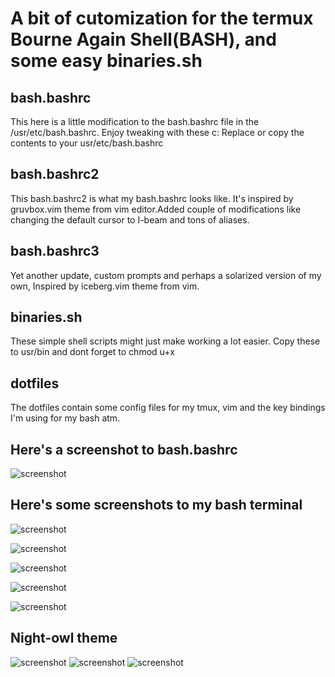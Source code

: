 # A bit of cutomization for the termux Bourne Again Shell(BASH), and some easy binaries.sh

## bash.bashrc
This here is a little modification to the bash.bashrc file in the /usr/etc/bash.bashrc. Enjoy tweaking with these c:
Replace or copy the contents to your usr/etc/bash.bashrc 

## bash.bashrc2
This bash.bashrc2 is what my bash.bashrc looks like. It's inspired by gruvbox.vim theme from vim editor.Added couple of modifications like changing the default cursor to I-beam and tons of aliases. 

## bash.bashrc3
Yet another update, custom prompts and perhaps a solarized version of my own, Inspired by iceberg.vim theme from vim.

## binaries.sh
These simple shell scripts might just make working a lot easier.
Copy these to usr/bin and dont forget to chmod u+x

## dotfiles
The dotfiles contain some config files for my tmux, vim and the key bindings I'm using for my bash atm. 

  ## Here's a screenshot to bash.bashrc

   ![screenshot](Screenshot_2020-01-24-16-51-52.png)

  ## Here's some screenshots to my bash terminal
   ![screenshot](1.png)

   ![screenshot](2.png)

   ![screenshot](3.png)

   ![screenshot](4.png)

   ![screenshot](5.png)

  ## Night-owl theme

   ![screenshot](10.png)
   ![screenshot](11.png)
   ![screenshot](12.png)
